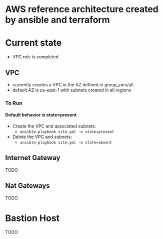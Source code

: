 # AWS reference architecture created by ansible and terraform
  
# Current state
- VPC role is completed
  
## VPC
- currently creates a VPC in the AZ defined in group_vars/all
- default AZ is us-east-1 with subnets created in all regions
  
### To Run
#### Default behavior is state=present
- Create the VPC and associated subnets:
	- ```ansible-playbook site.yml -e state=present```
- Delete the VPC and subnets:
	- ```ansible-playbook site.yml -e state=absent```
  
## Internet Gateway
TODO
  
## Nat Gateways
TODO
  
# Bastion Host
TODO